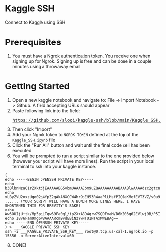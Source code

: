 # Kaggle SSH
Connect to Kaggle using SSH

# Prerequisites
1) You must have a Ngrok authentication token. You receive one when signing up for Ngrok. Signing up is free and can be done in a couple minutes using a throwaway email

# Getting Started
1) Open a new kaggle notebook and navigate to: File -> Import Notebook -> Github. A field accepting URLs should appear
2) Paste following link into the field: <pre>https://github.com/slooi/kaggle-ssh/blob/main/Kaggle_SSH.ipynb
3) Then click "Import"
4) Add your Ngrok token to `NGROK_TOKEN` defined at the top of the `Kaggle_SSH.ipynb` file
5) Click the "Run All" button and wait until the final code cell has been executed
6) You will be prompted to run a script similar to the one provided below (however your script will have more lines). Run the script in your local terminal to ssh into your kaggle instance.
```
(
echo -----BEGIN OPENSSH PRIVATE KEY-----
echo b3BlbnNzaC1rZXktdjEAAAAABG5vbmUAAAAEbm9uZQAAAAAAAAABAAABlwAAAAdzc2gtcn
echo xLByZVU2oxzUgo02q4YpZ2gAkANXCCW4hr9pEH53R4aaPlLMsfPIQIaKMefEVT3VZ/v0u9
...... (YOUR SCRIPT WILL HAVE A BUNCH MORE LINES HERE. I HAVE SHORTENED THIS FOR BREVITY'S SAKE)
echo Ww3OUIjU+tk/Mp5pqLTqw69Fa0gl/ip2X+ASD4qrw7SQDFvaM/D6KE03g62EVlwj9B/P5I
echo I8v6Fam9mg6W8AAAARcm9vdEBiNzYwNTU1NTAxMWEBAg==
echo -----END OPENSSH PRIVATE KEY-----
) > ___KAGGLE_PRIVATE_SSH_KEY___
ssh -i ___KAGGLE_PRIVATE_SSH_KEY___ root@0.tcp.us-cal-1.ngrok.io -p 15356 -o ServerAliveInterval=60
```
8) DONE!
